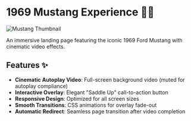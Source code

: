 # 1969 Mustang Experience 🚗💨

![Mustang Thumbnail](mustang-thumbnail.jpg) <!-- Replace with your actual thumbnail -->

An immersive landing page featuring the iconic 1969 Ford Mustang with cinematic video effects.

## Features ✨

- **Cinematic Autoplay Video**: Full-screen background video (muted for autoplay compliance)
- **Interactive Overlay**: Elegant "Saddle Up" call-to-action button
- **Responsive Design**: Optimized for all screen sizes
- **Smooth Transitions**: CSS animations for overlay fade-out
- **Automatic Redirect**: Seamless page transition after video completion
